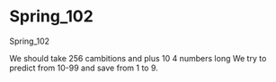 # Spring_102
Spring_102

We should take 256 cambitions and plus 10 4 numbers long We try to predict from 10-99 and save from 1 to 9.
